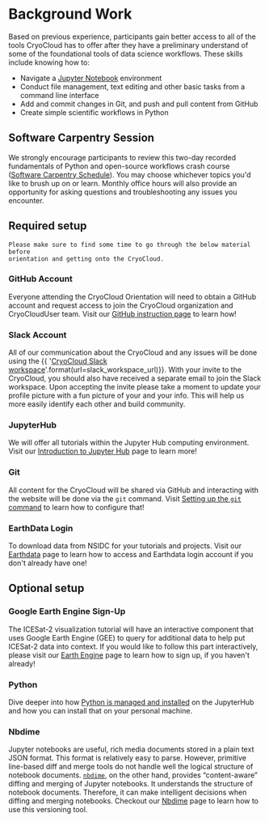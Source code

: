 # Background Work

Based on previous experience, participants gain better access to all of the tools CryoCloud 
has to offer after they have a preliminary understand of some of the foundational tools of 
data science workflows. These skills include knowing how to:

* Navigate a [Jupyter Notebook](https://jupyter.org/) environment
* Conduct file management, text editing and other basic tasks from a command line interface
* Add and commit changes in Git, and push and pull content from GitHub
* Create simple scientific workflows in Python

## Software Carpentry Session

We strongly encourage participants to review this two-day recorded fundamentals of Python and open-source workflows crash course ([Software Carpentry Schedule](./swc.md)). You may choose whichever topics you'd like to brush up on or learn. Monthly office hours will also provide an opportunity for asking questions and troubleshooting any issues you encounter.

## Required setup

```{attention}
Please make sure to find some time to go through the below material before
orientation and getting onto the CryoCloud.
```

### GitHub Account

Everyone attending the CryoCloud Orientation will need to obtain a GitHub account and request access to join the CryoCloud organization and CryoCloudUser team.
Visit our [GitHub instruction page](github.md) to learn how!

### Slack Account

All of our communication about the CryoCloud and any issues will be done using the
{{ '[CryoCloud Slack workspace]({url})'.format(url=slack_workspace_url)}}.
With your invite to the CryoCloud, you should also have received a separate
email to join the Slack workspace. Upon accepting the invite please take a moment to update your profile picture with a fun picture of your and your info. This will help us more easily identify each other and build community.

### JupyterHub

We will offer all tutorials within the Jupyter Hub computing environment.
Visit our [Introduction to Jupyter Hub](./jupyterhub.md) page to learn more!

### Git

All content for the CryoCloud will be shared via GitHub and interacting with the
website will be done via the `git` command. Visit [Setting up the `git` command](./git.md)
to learn how to configure that!

### EarthData Login

To download data  from NSIDC for your tutorials and projects.
Visit our [Earthdata](./earthdata.md) page to learn how to access and Earthdata login account if you don't already have one!

## Optional setup

### Google Earth Engine Sign-Up
The ICESat-2 visualization tutorial will have an interactive component that uses Google Earth Engine (GEE) to query for 
additional data to help put ICESat-2 data into context. 
If you would like to follow this part interactively, please visit our [Earth Engine](earthengine.md) page to learn how to sign up, 
if you haven't already!

### Python
Dive deeper into how [Python is managed and installed](python.md) on the JupyterHub
and how you can install that on your personal machine.

### Nbdime
Jupyter notebooks are useful, rich media documents stored in a plain text JSON format. This format is relatively easy to 
parse. However, primitive line-based diff and merge tools do not handle well the logical structure of notebook documents. 
[`nbdime`](https://nbdime.readthedocs.io/en/latest/), on the other hand, provides “content-aware” diffing and merging of 
Jupyter notebooks. It understands the structure of notebook documents. Therefore, it can make intelligent decisions when 
diffing and merging notebooks. Checkout our [Nbdime](nbdime.md) page to learn how to use this versioning tool.
